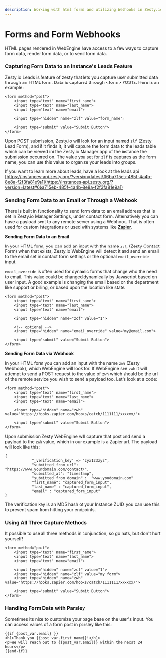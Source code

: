 ```yaml
---
description: Working with html forms and utilizing Webhooks in Zesty.io WebEngine
---
```


# Forms and Form Webhooks

HTML pages rendered in WebEngine have access to a few ways to capture form data, render form data, or to send form data. 

### Capturing Form Data to an Instance's Leads Feature

Zesty.io Leads is feature of zesty that lets you capture user submitted data through an HTML form. Data is captured through &lt;form&gt; POSTs. Here is an example:

```text
<form method="post">
    <input type="text" name="first_name">
    <input type="text" name="last_name">
    <input type="text" name="email">
    
    <input type="hidden" name="zlf" value="form_name">
    
    <input type="submit" value="Submit Button">
</form>

```

Upon POST submission, Zesty.io will look for an input named `zlf` \(Zesty Lead Form\), and if it finds it, it will capture the form data to the leads table which can be viewed ini the Zesty.io Manager app of the instance the submission occurred on. The value you set for `zlf` is captures as the form name, you can use this value to organize your leads into groups.

If you want to learn more about leads, have a look at the leads api [https://instances-api.zesty.org/?version=latest\#6ba715eb-485f-4a4b-8e8a-f2f3fa81e9a1](https://instances-api.zesty.org/?version=latest#6ba715eb-485f-4a4b-8e8a-f2f3fa81e9a1)

### Sending Form Data to an Email or Through a Webhook

There is built in functionality to send form data to an email address that is set in Zesty.io Manager Settings, under contact form. Alternatively you can have a payload sent to any remote server using a Webhook. That is often used for custom integrations or used with systems like [**Zapier**](https://zapier.com/).  

**Sending Form Data to an Email**

In your HTML form, you can add an input with the name `zcf`, \(Zesty Contact Form\) when that exists, Zesty.io WebEngine will detect it and send an email to the email set in contact form settings or the optional `email_override` input.

`email_override` is often used for dynamic forms that change who the need to email. This value could be changed dynamically by Javascript based on user input. A good example is changing the email based on the department like support or billing, or based upon the location like state.

```text
<form method="post">
    <input type="text" name="first_name">
    <input type="text" name="last_name">
    <input type="text" name="email">
    
    <input type="hidden" name="zcf" value="1">
    
    <!-- optional -->
    <input type="hidden" name="email_override" value="my@email.com">
    
    <input type="submit" value="Submit Button">
</form>
```

**Sending Form Data via Webhook**

In your HTML form you can add an input with the name `zwh` \(Zesty Webhook\), which WebEngine will look for. If WebEngine see `zwh` it will attempt to send a POST request to the value of `zwh` which should be the url of the remote service you wish to send a payload too. Let's look at a code:

```text
<form method="post">
    <input type="text" name="first_name">
    <input type="text" name="last_name">
    <input type="text" name="email">
    
    <input type="hidden" name="zwh" value="https://hooks.zapier.com/hooks/catch/1111111/xxxxxx/">
    
    <input type="submit" value="Submit Button">
</form>
```

Upon submission Zesty WebEngine will capture that post and send a payload to the `zwh` value, which in our example is a Zapier url. The payload will look like this:

```text
{
            "_verification_key' => "zyx123zyz",
            "submitted_from_url": "https://www.yourdomain.com/contact/",
            "submitted_at": "timestamp",
            "submitted_from_domain" :  "www.youdomain.com"
            "first_name": "captured_form_input",
            "last_name" : "captured_form_input",
            "email" : "captured_form_input"
}
```

The verification key is an MD5 hash of your Instance ZUID, you can use this to prevent spam from hitting your endpoints. 

### Using All Three Capture Methods

It possible to use all three methods in conjunction, so go nuts, but don't hurt yourself!

```text
<form method="post">
    <input type="text" name="first_name">
    <input type="text" name="last_name">
    <input type="text" name="email">
    
    <input type="hidden" name="zcf" value="1">
    <input type="hidden" name="zlf" value="my form">     
    <input type="hidden" name="zwh" value="https://hooks.zapier.com/hooks/catch/1111111/xxxxxx/">
    
    <input type="submit" value="Submit Button">
</form>
```

### Handling Form Data with Parsley

Sometimes its nice to customize your page base on the user's input. You can access values of a form post in parsley like this:

```text
{{if {post_var.email} }}
<h1>Thank you {{post_var.first_name}}!</h1>
<p>We will reach out to {{post_var.email}} within the nexst 24 hours</p>
{{end-if}}
```



